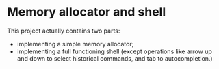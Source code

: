 # Memory allocator and shell
This project actually contains two parts: 
  * implementing a simple memory allocator;
  * implementing a full functioning shell (except operations like arrow up and down to select historical commands, and tab to autocompletion.)
